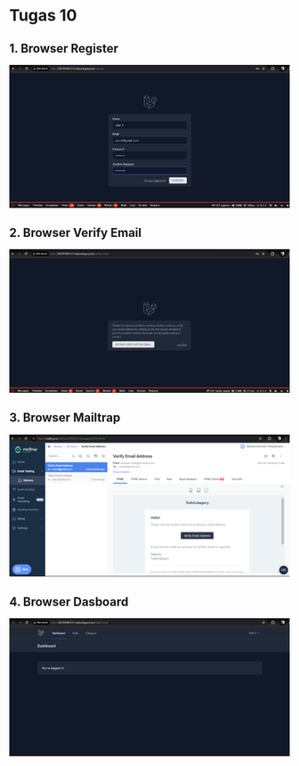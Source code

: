# Tugas 10

## 1. Browser Register
![alt text](screenshot/tugas10/REGISTRASI.png)

## 2. Browser Verify Email
![alt text](screenshot/tugas10/VERIFY.png)

## 3. Browser Mailtrap
![alt text](screenshot/tugas10/MAILTRAP.png)

## 4. Browser Dasboard
![alt text](screenshot/tugas10/DASBOARDUSER2.png)
